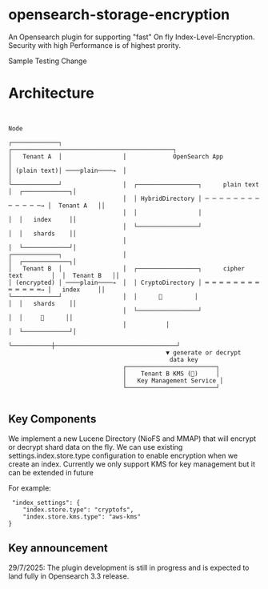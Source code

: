 # opensearch-storage-encryption

An Opensearch plugin for supporting "fast" On fly Index-Level-Encryption. Security with high Performance is of highest 
prority. 

Sample Testing Change


# Architecture

```


Node 

┌─────────────┐                 ┌─────────────────────────────────────────────┐                 
│   Tenant A  │                 │             OpenSearch App                  │                                      
│ (plain text)│ ────plain────→  │                                             │                                            
└─────────────┘                 │  ┌─────────────────┐      plain text        │  ┌─────────────┐│                            
                                │  │ HybridDirectory │ ─ ─ ─ ─ ─ ─ ─ ─ ─ ─ ─ ─ ─→ │  Tenant A   ││
                                │  │                 │                         │  │   index     ││
                                │  └─────────────────┘                         │  │   shards    ││
                                │                                              │  └─────────────┘│
┌─────────────┐                 │                                              │  ┌─────────────┐│
│   Tenant B  │                 │  ┌─────────────────┐      cipher text        │  │  Tenant B   ││
│ (encrypted) │ ────plain────→  │  │ CryptoDirectory │ ═ ═ ═ ═ ═ ═ ═ ═ ═ ═ ═ ═ ═→ │   index     ││
└─────────────┘                 │  │      🔑         │                         │  │   shards    ││
                                │  └─────────────────┘                         │  │     🔑      ││
                                │           │                                  │  └─────────────┘│
                                └───────────┼──────────────────────────────────┘                 
                                            ▼ generate or decrypt                               
                                             data key                                           
                                ┌─────────────────────────┐                                     
                                │    Tenant B KMS (🔐)     │                                     
                                │   Key Management Service │                                     
                                └─────────────────────────┘                                     
                                                                                               

```



## Key Components

We implement a new Lucene Directory (NioFS and MMAP) that will encrypt or decrypt shard data on the fly. We can use existing settings.index.store.type configuration to enable encryption when we create an index. Currently we only support KMS for key management but it can be extended in future

For example:

```
 "index_settings": {
    "index.store.type": "cryptofs",
    "index.store.kms.type": "aws-kms"
}

```

## Key announcement  

29/7/2025: The plugin development is still in progress and is expected to land fully in Opensearch 3.3 release.

